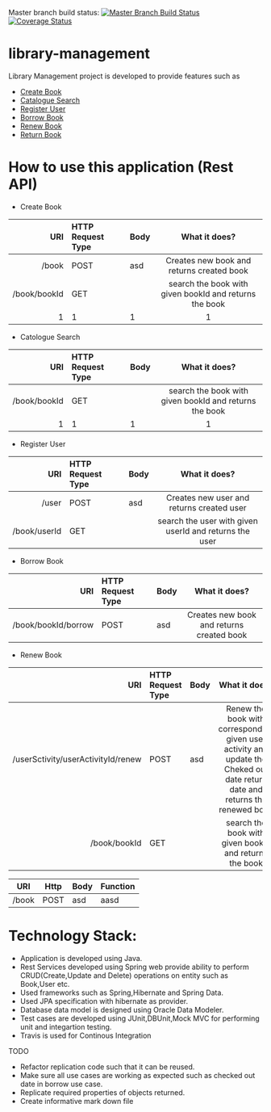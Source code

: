 Master branch build status: [![Master Branch Build Status](https://travis-ci.org/harithan81/library-management.svg?branch=master)](https://travis-ci.org/harithan81/library-management)
[![Coverage Status](https://coveralls.io/repos/harithan81/library-management/badge.svg)](https://coveralls.io/r/harithan81/library-management)
# library-management

Library Management project is developed to provide features such as
- [Create Book](https://github.com/harithan81/library-management/blob/master/Docs/CreateBook.docx)
- [Catalogue Search](https://github.com/harithan81/library-management/blob/master/Docs/CatalogueSearch.docx)
- [Register User](https://github.com/harithan81/library-management/blob/master/Docs/RegisterUser.docx)
- [Borrow Book](https://github.com/harithan81/library-management/blob/master/Docs/Borrow.docx)
- [Renew Book](https://github.com/harithan81/library-management/blob/master/Docs/Renew.docx)
- [Return Book](https://github.com/harithan81/library-management/blob/master/Docs/ReturnBook.docx)

# How to use this application (Rest API)
- Create Book

| URI | HTTP Request Type | Body | What it does? |
|------:|:-----|---------|:------:|
|   /book  |  POST  |    asd   |    Creates new book and returns created book   |
|  /book/bookId  |  GET |    |   search the book with given bookId and returns the book |
|    1  |    1 |     1   |     1  |

- Catologue Search

| URI | HTTP Request Type | Body | What it does? |
|------:|:-----|---------|:------:|
|  /book/bookId  |  GET |    |   search the book with given bookId and returns the book |
|    1  |    1 |     1   |     1  |

- Register User

| URI | HTTP Request Type | Body | What it does? |
|------:|:-----|---------|:------:|
|   /user  |  POST  |    asd   |    Creates new user and returns created user   |
|  /book/userId  |  GET |    |   search the user with given userId and returns the user |

- Borrow Book

| URI | HTTP Request Type | Body | What it does? |
|------:|:-----|---------|:------:|
|   /book/bookId/borrow  |  POST  |    asd   |    Creates new book and returns created book   |



- Renew Book

| URI | HTTP Request Type | Body | What it does? |
|------:|:-----|---------|:------:|
|   /userSctivity/userActivityId/renew  |  POST  |    asd   |    Renew the book with corresponding given user activity and update the Cheked out date return date  and returns the renewed book   |
|  /book/bookId  |  GET |    |   search the book with given bookId and returns the book |







|URI|Http|Body|Function|
|--|--|--|--|
|/book |POST|asd|aasd|

# Technology Stack: 


- Application is developed using Java.
- Rest Services developed using Spring web provide ability to perform CRUD(Create,Update and Delete) operations on       entity such as Book,User etc.
- Used frameworks such as Spring,Hibernate and Spring Data.
- Used JPA specification with hibernate as provider.
- Database data model is designed using Oracle Data Modeler.
- Test cases are developed using JUnit,DBUnit,Mock MVC for performing unit and integartion testing.
- Travis is used for Continous Integration


TODO

- Refactor replication code such that it can be reused.
- Make sure all use cases are working as expected such as checked out date in borrow use case.
- Replicate required properties of objects returned.
- Create informative mark down file
